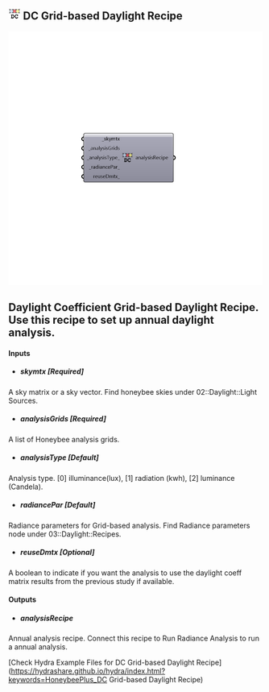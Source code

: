 ## ![](../../images/icons/DC_Grid-based_Daylight_Recipe.png) DC Grid-based Daylight Recipe

![](../../images/components/DC_Grid-based_Daylight_Recipe.png)

Daylight Coefficient Grid-based Daylight Recipe.
 Use this recipe to set up annual daylight analysis.
 -

#### Inputs
* ##### skymtx [Required]
A sky matrix or a sky vector. Find honeybee skies under 02::Daylight::Light Sources.
* ##### analysisGrids [Required]
A list of Honeybee analysis grids.
* ##### analysisType [Default]
Analysis type. [0] illuminance(lux), [1] radiation (kwh),
 [2] luminance (Candela).
* ##### radiancePar [Default]
Radiance parameters for Grid-based analysis. Find Radiance
 parameters node under 03::Daylight::Recipes.
* ##### reuseDmtx [Optional]
A boolean to indicate if you want the analysis to use the daylight
 coeff matrix results from the previous study if available.

#### Outputs
* ##### analysisRecipe
Annual analysis recipe. Connect this recipe to Run Radiance
 Analysis to run a annual analysis.


[Check Hydra Example Files for DC Grid-based Daylight Recipe](https://hydrashare.github.io/hydra/index.html?keywords=HoneybeePlus_DC Grid-based Daylight Recipe)
